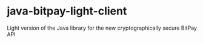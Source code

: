 # java-bitpay-light-client
Light version of the Java library for the new cryptographically secure BitPay API
